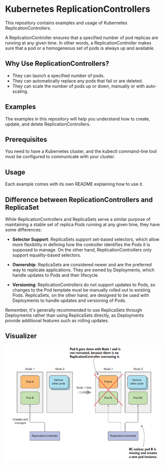 # Kubernetes ReplicationControllers

This repository contains examples and usage of Kubernetes ReplicationControllers.

A ReplicationController ensures that a specified number of pod replicas are running at any given time. In other words, a ReplicationController makes sure that a pod or a homogeneous set of pods is always up and available.

## Why Use ReplicationControllers?

- They can launch a specified number of pods.
- They can automatically replace any pods that fail or are deleted.
- They can scale the number of pods up or down, manually or with auto-scaling.

## Examples

The examples in this repository will help you understand how to create, update, and delete ReplicationControllers.

## Prerequisites

You need to have a Kubernetes cluster, and the kubectl command-line tool must be configured to communicate with your cluster.

## Usage

Each example comes with its own README explaining how to use it.

## Difference between ReplicationControllers and ReplicaSet

While ReplicationControllers and ReplicaSets serve a similar purpose of maintaining a stable set of replica Pods running at any given time, they have some differences:

- **Selector Support**: ReplicaSets support set-based selectors, which allow more flexibility in defining how the controller identifies the Pods it is supposed to manage. On the other hand, ReplicationControllers only support equality-based selectors.

- **Ownership**: ReplicaSets are considered newer and are the preferred way to replicate applications. They are owned by Deployments, which handle updates to Pods and their lifecycle.

- **Versioning**: ReplicationControllers do not support updates to Pods, so changes to the Pod template must be manually rolled out to existing Pods. ReplicaSets, on the other hand, are designed to be used with Deployments to handle updates and versioning of Pods.

Remember, it's generally recommended to use ReplicaSets through Deployments rather than using ReplicaSets directly, as Deployments provide additional features such as rolling updates.

## Visualizer

![Visualizer](../images/replication-controllers.png)
